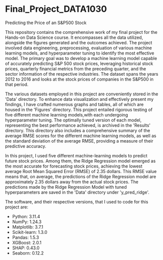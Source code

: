 # Final_Project_DATA1030
Predicting the Price of an S&P500 Stock

This repository contains the comprehensive work of my final project for the Hands-on Data Science course. It encompasses all the data utilized, alongside the figures generated and the outcomes achieved. The project involved data engineering, preprocessing, evaluation of various machine learning models, and hyperparameter tuning to identify the most effective model. The primary goal was to develop a machine learning model capable of accurately predicting S&P 500 stock prices, leveraging historical stock prices, quarterly financial metrics from the preceding quarter, and the sector information of the respective industries. The dataset spans the years 2012 to 2016 and looks at the stock prices of companies in the S&P500 in that period.

The various datasets employed in this project are conveniently stored in the 'Data' directory. To enhance data visualization and effectively present my findings, I have crafted numerous graphs and tables, all of which are housed in the 'Figures' directory. This project entailed rigorous testing of five different machine learning models,with each undergoing hyperparameter tuning. The optimally tuned version of each model, representing the best performance achieved, is archived in the 'Results' directory. This directory also includes a comprehensive summary of the average RMSE scores for the different machine learning models, as well as the standard deviation of the average RMSE, providing a measure of their predictive accuracy.

In this project, I used five different machine-learning models to predict future stock prices. Among them, the Ridge Regression model emerged as the most accurate for forecasting stock prices, achieving the lowest average Root Mean Squared Error (RMSE) of 2.35 dollars. This RMSE value means that, on average, the predictions of the Ridge Regression model are approximately 2.35 dollars away from the actual stock prices. The predictions made by the Ridge Regression Model with tuned hyperparameters are saved in the 'Data' directory  under 'y_pred_ridge'. 

The software, and their respective versions, that I used to code for this project are:
- Python: 3.11.4
- NumPy: 1.24.3
- Matplotlib: 3.7.1
- Scikit-learn: 1.3.0
- Pandas: 1.5.3
- XGBoost: 2.0.1
- SHAP: 0.43.0
- Seaborn: 0.12.2
